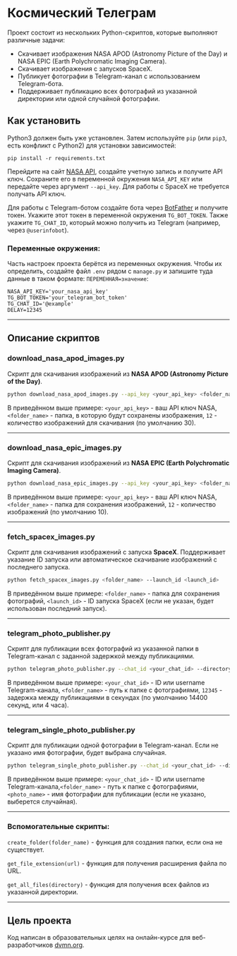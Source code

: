 # Космический Телеграм

Проект состоит из нескольких Python-скриптов, которые выполняют различные задачи:

- Скачивает изображения NASA APOD (Astronomy Picture of the Day) и NASA EPIC (Earth Polychromatic Imaging Camera).
- Скачивает изображения с запусков SpaceX.
- Публикует фотографии в Telegram-канал с использованием Telegram-бота.
- Поддерживает публикацию всех фотографий из указанной директории или одной случайной фотографии.

## Как установить

Python3 должен быть уже установлен. 
Затем используйте `pip` (или `pip3`, есть конфликт с Python2) для установки зависимостей:
```
pip install -r requirements.txt
```


Перейдите на сайт [NASA API](https://api.nasa.gov/), создайте учетную запись и получите API ключ. 
Сохраните его в переменной окружения `NASA_API_KEY` или передайте через аргумент `--api_key`.
Для работы с SpaceX не требуется получать API ключ.



Для работы с Telegram-ботом создайте бота через [BotFather](https://telegram.me/BotFather) и получите токен. 
Укажите этот токен в переменной окружения `TG_BOT_TOKEN`. 
Также укажите `TG_CHAT_ID`, который можно получить из Telegram (например, через `@userinfobot`).


### Переменные окружения:

Часть настроек проекта берётся из переменных окружения. Чтобы их определить, создайте файл `.env` рядом с `manage.py` и запишите туда данные в таком формате: `ПЕРЕМЕННАЯ=значение`:

```
NASA_API_KEY='your_nasa_api_key'
TG_BOT_TOKEN='your_telegram_bot_token'
TG_CHAT_ID='@example'
DELAY=12345
```
***
## Описание скриптов
### download_nasa_apod_images.py

Скрипт для скачивания изображений из **NASA APOD (Astronomy Picture of the Day)**.

```bash
python download_nasa_apod_images.py --api_key <your_api_key> <folder_name> --count 12
```

В приведённом выше примере: `<your_api_key>` - ваш API ключ NASA, `<folder_name>` - папка, в которую будут сохранены изображения, `12` - количество изображений для скачивания (по умолчанию 30).
***
### download_nasa_epic_images.py

Скрипт для скачивания изображений из **NASA EPIC (Earth Polychromatic Imaging Camera)**.


```bash
python download_nasa_epic_images.py --api_key <your_api_key> <folder_name> --count 12
```
В приведённом выше примере:  `<your_api_key>` - ваш API ключ NASA,  `<folder_name>` - папка для сохранения изображений, `12` - количество изображений (по умолчанию 10).
***
### fetch_spacex_images.py

Скрипт для скачивания изображений с запуска **SpaceX**. 
Поддерживает указание ID запуска или автоматическое скачивание изображений с последнего запуска.

```bash
python fetch_spacex_images.py <folder_name> --launch_id <launch_id>
```
В приведённом выше примере:  `<folder_name>` - папка для сохранения фотографий, `<launch_id>` - ID запуска SpaceX (если не указан, будет использован последний запуск).
***
### telegram_photo_publisher.py

Скрипт для публикации всех фотографий из указанной папки в Telegram-канал с заданной задержкой между публикациями.

```bash
python telegram_photo_publisher.py --chat_id <your_chat_id> --directory <folder_name> --delay 12345
```
В приведённом выше примере: `<your_chat_id>` - ID или username Telegram-канала, `<folder_name>` - путь к папке с фотографиями, `12345` - задержка между публикациями в секундах (по умолчанию 14400 секунд, или 4 часа).
***
### telegram_single_photo_publisher.py

Скрипт для публикации одной фотографии в Telegram-канал. Если не указано имя фотографии, будет выбрана случайная.

```bash
python telegram_single_photo_publisher.py --chat_id <your_chat_id> --directory <folder_name> --photo_name <photo_name>
```
В приведённом выше примере: `<your_chat_id>` - ID или username Telegram-канала,`<folder_name>` - путь к папке с фотографиями, `<photo_name>` - имя фотографии для публикации (если не указано, выберется случайная).
***
### Вспомогательные скрипты:

`create_folder(folder_name)` - функция для создания папки, если она не существует.

`get_file_extension(url)` - функция для получения расширения файла по URL.

`get_all_files(directory)` - функция для получения всех файлов из указанной директории.
***
## Цель проекта

Код написан в образовательных целях на онлайн-курсе для веб-разработчиков [dvmn.org](https://dvmn.org/).
